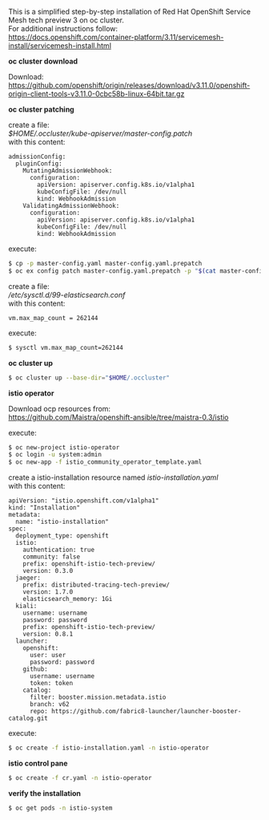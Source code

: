 This is a simplified step-by-step installation of Red Hat OpenShift Service Mesh tech preview 3 on oc cluster.<br>
For additional instructions follow:<br>
https://docs.openshift.com/container-platform/3.11/servicemesh-install/servicemesh-install.html

**oc cluster download**

Download:<br>
https://github.com/openshift/origin/releases/download/v3.11.0/openshift-origin-client-tools-v3.11.0-0cbc58b-linux-64bit.tar.gz

**oc cluster patching**

create a file:<br> *$HOME/.occluster/kube-apiserver/master-config.patch*<br>
with this content:<br>
```
admissionConfig:
  pluginConfig:
    MutatingAdmissionWebhook:
      configuration:
        apiVersion: apiserver.config.k8s.io/v1alpha1
        kubeConfigFile: /dev/null
        kind: WebhookAdmission
    ValidatingAdmissionWebhook:
      configuration:
        apiVersion: apiserver.config.k8s.io/v1alpha1
        kubeConfigFile: /dev/null
        kind: WebhookAdmission
```

execute:
```bash
$ cp -p master-config.yaml master-config.yaml.prepatch
$ oc ex config patch master-config.yaml.prepatch -p "$(cat master-config.patch)" > master-config.yaml
```

create a file:<br>
*/etc/sysctl.d/99-elasticsearch.conf*<br>
with this content:<br>
```
vm.max_map_count = 262144
```

execute:
```bash
$ sysctl vm.max_map_count=262144
```

**oc cluster up**

```bash
$ oc cluster up --base-dir="$HOME/.occluster"
```

**istio operator**

Download ocp resources from:<br>
https://github.com/Maistra/openshift-ansible/tree/maistra-0.3/istio

execute:<br>

```bash
$ oc new-project istio-operator
$ oc login -u system:admin
$ oc new-app -f istio_community_operator_template.yaml
```

create a istio-installation resource named *istio-installation.yaml*<br>with this content:<br>

```
apiVersion: "istio.openshift.com/v1alpha1"
kind: "Installation"
metadata:
  name: "istio-installation"
spec:
  deployment_type: openshift
  istio:
    authentication: true
    community: false
    prefix: openshift-istio-tech-preview/
    version: 0.3.0
  jaeger:
    prefix: distributed-tracing-tech-preview/
    version: 1.7.0
    elasticsearch_memory: 1Gi
  kiali:
    username: username
    password: password
    prefix: openshift-istio-tech-preview/
    version: 0.8.1
  launcher:
    openshift:
      user: user
      password: password
    github:
      username: username
      token: token
    catalog:
      filter: booster.mission.metadata.istio
      branch: v62
      repo: https://github.com/fabric8-launcher/launcher-booster-catalog.git
```

execute:

```bash
$ oc create -f istio-installation.yaml -n istio-operator
```

**istio control pane**

```bash
$ oc create -f cr.yaml -n istio-operator
```

**verify the installation**

```bash
$ oc get pods -n istio-system
```
